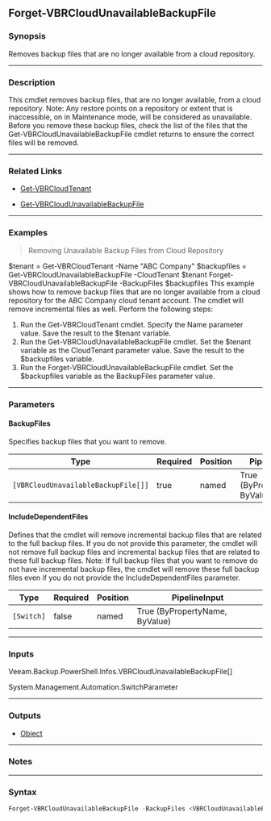 Forget-VBRCloudUnavailableBackupFile
------------------------------------

### Synopsis
Removes backup files that are no longer available from a cloud repository.

---

### Description

This cmdlet removes backup files, that are no longer available, from a cloud repository.
Note: Any restore points on a repository or extent that is inaccessible, on in Maintenance mode, will be considered as unavailable. Before you remove these backup files, check the list of the files that the Get-VBRCloudUnavailableBackupFile cmdlet returns to ensure the correct files will be removed.

---

### Related Links
* [Get-VBRCloudTenant](Get-VBRCloudTenant)

* [Get-VBRCloudUnavailableBackupFile](Get-VBRCloudUnavailableBackupFile)

---

### Examples
> Removing Unavailable Backup Files from Cloud Repository

$tenant = Get-VBRCloudTenant -Name "ABC Company"
$backupfiles = Get-VBRCloudUnavailableBackupFile -CloudTenant $tenant
Forget-VBRCloudUnavailableBackupFile -BackupFiles $backupfiles
This example shows how to remove backup files that are no longer available from a cloud repository for the ABC Company cloud tenant account. The cmdlet will remove incremental files as well.
Perform the following steps:
1. Run the Get-VBRCloudTenant cmdlet. Specify the Name parameter value. Save the result to the $tenant variable.
2. Run the Get-VBRCloudUnavailableBackupFile cmdlet. Set the $tenant variable as the CloudTenant parameter value. Save the result to the $backupfiles variable.
3. Run the Forget-VBRCloudUnavailableBackupFile cmdlet. Set the $backupfiles variable as the BackupFiles parameter value.

---

### Parameters
#### **BackupFiles**
Specifies backup files that you want to remove.

|Type                               |Required|Position|PipelineInput                 |
|-----------------------------------|--------|--------|------------------------------|
|`[VBRCloudUnavailableBackupFile[]]`|true    |named   |True (ByPropertyName, ByValue)|

#### **IncludeDependentFiles**
Defines that the cmdlet will remove incremental backup files that are related to the full backup files.
If you do not provide this parameter, the cmdlet will not remove full backup files and incremental backup files that are related to these full backup files.
Note: If full backup files that you want to remove do not have incremental backup files, the cmdlet will remove these full backup files even if you do not provide the IncludeDependentFiles parameter.

|Type      |Required|Position|PipelineInput                 |
|----------|--------|--------|------------------------------|
|`[Switch]`|false   |named   |True (ByPropertyName, ByValue)|

---

### Inputs
Veeam.Backup.PowerShell.Infos.VBRCloudUnavailableBackupFile[]

System.Management.Automation.SwitchParameter

---

### Outputs
* [Object](https://learn.microsoft.com/en-us/dotnet/api/System.Object)

---

### Notes

---

### Syntax
```PowerShell
Forget-VBRCloudUnavailableBackupFile -BackupFiles <VBRCloudUnavailableBackupFile[]> [-IncludeDependentFiles] [<CommonParameters>]
```
